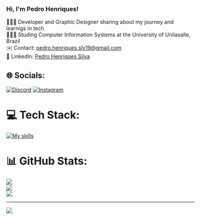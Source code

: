 ### Hi, I'm Pedro Henriques!

👨🏻‍💻 Developer and Graphic Designer sharing about my journey and learnigs in tech<br/>
👨🏻‍🎓 Studing Computer Information Systems at the University of Unilasalle, Brazil<br/>
✉️ Contact: [pedro.henriques.slv19@gmail.com](mailto:pedro.henriques.slv19@gmail.com)<br/>
🔗 LinkedIn: [Pedro Henriques Silva](https://www.linkedin.com/in/pedro-henriques-silva-541a0a219/)


## 🌐 Socials:
[![Discord](https://img.shields.io/badge/Discord-%237289DA.svg?logo=discord&logoColor=white)](https://discord.gg/pedro.henriques) [![Instagram](https://img.shields.io/badge/Instagram-%23E4405F.svg?logo=Instagram&logoColor=white)](https://instagram.com/_pedrhenriques)  

# 💻 Tech Stack:
[![My skills](https://skillicons.dev/icons?i=js,html,css,figma,java)](https://skillicons.dev) 
# 📊 GitHub Stats:
![](https://github-readme-stats.vercel.app/api?username=PedroHenriquesDev&theme=dark&hide_border=false&include_all_commits=false&count_private=false)<br/>
![](https://github-readme-streak-stats.herokuapp.com/?user=PedroHenriquesDev&theme=dark&hide_border=false)<br/>
![](https://github-readme-stats.vercel.app/api/top-langs/?username=PedroHenriquesDev&theme=dark&hide_border=false&include_all_commits=false&count_private=false&layout=compact)

---
[![](https://visitcount.itsvg.in/api?id=PedroHenriquesDev&icon=0&color=0)](https://visitcount.itsvg.in)

<!-- Proudly created with GPRM ( https://gprm.itsvg.in ) -->



